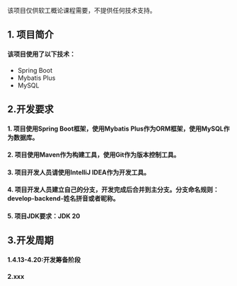 该项目仅供软工概论课程需要，不提供任何技术支持。

## 1. 项目简介
#### 该项目使用了以下技术：
* Spring Boot
* Mybatis Plus
* MySQL

## 2.开发要求
#### 1. 项目使用Spring Boot框架，使用Mybatis Plus作为ORM框架，使用MySQL作为数据库。
#### 2. 项目使用Maven作为构建工具，使用Git作为版本控制工具。
#### 3. 项目开发人员请使用IntelliJ IDEA作为开发工具。
#### 4. 项目开发人员建立自己的分支，开发完成后合并到主分支。分支命名规则：develop-backend-姓名拼音或者昵称。
#### 5. 项目JDK要求：JDK 20

## 3.开发周期
#### 1.4.13-4.20:开发筹备阶段
#### 2.xxx